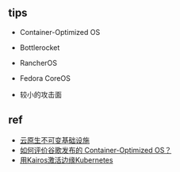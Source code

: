 
## tips
+ Container-Optimized OS
+ Bottlerocket
+ RancherOS
+ Fedora CoreOS

+ 较小的攻击面

## ref
+ [云原生不可变基础设施](https://zhuanlan.zhihu.com/p/537992888)
+ [如何评价谷歌发布的 Container-Optimized OS？](https://www.zhihu.com/question/58094135/answer/1632853980)
+ [用Kairos激活边缘Kubernetes](https://zhuanlan.zhihu.com/p/589910623)
